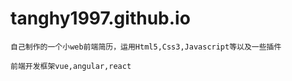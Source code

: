 # tanghy1997.github.io
````
自己制作的一个小web前端简历，运用Html5,Css3,Javascript等以及一些插件
````

```
前端开发框架vue,angular,react

```
